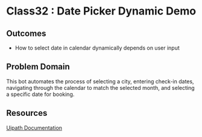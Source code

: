 # Class32 : Date Picker Dynamic Demo  

## Outcomes

- How to select date in calendar dynamically depends on user input

## Problem Domain

This bot automates the process of selecting a city, entering check-in dates, navigating through the calendar to match the selected month, and selecting a specific date for booking.

## Resources

[Uipath Documentation](https://docs.uipath.com/)
